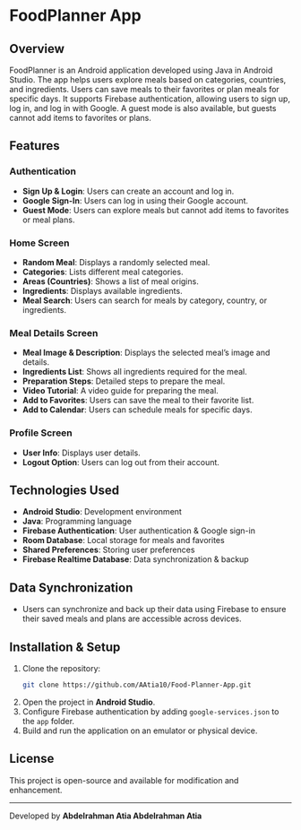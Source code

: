 # FoodPlanner App

## Overview
FoodPlanner is an Android application developed using Java in Android Studio. The app helps users explore meals based on categories, countries, and ingredients. Users can save meals to their favorites or plan meals for specific days. It supports Firebase authentication, allowing users to sign up, log in, and log in with Google. A guest mode is also available, but guests cannot add items to favorites or plans.

## Features

### Authentication
- **Sign Up & Login**: Users can create an account and log in.
- **Google Sign-In**: Users can log in using their Google account.
- **Guest Mode**: Users can explore meals but cannot add items to favorites or meal plans.

### Home Screen
- **Random Meal**: Displays a randomly selected meal.
- **Categories**: Lists different meal categories.
- **Areas (Countries)**: Shows a list of meal origins.
- **Ingredients**: Displays available ingredients.
- **Meal Search**: Users can search for meals by category, country, or ingredients.

### Meal Details Screen
- **Meal Image & Description**: Displays the selected meal’s image and details.
- **Ingredients List**: Shows all ingredients required for the meal.
- **Preparation Steps**: Detailed steps to prepare the meal.
- **Video Tutorial**: A video guide for preparing the meal.
- **Add to Favorites**: Users can save the meal to their favorite list.
- **Add to Calendar**: Users can schedule meals for specific days.

### Profile Screen
- **User Info**: Displays user details.
- **Logout Option**: Users can log out from their account.

## Technologies Used
- **Android Studio**: Development environment
- **Java**: Programming language
- **Firebase Authentication**: User authentication & Google sign-in
- **Room Database**: Local storage for meals and favorites
- **Shared Preferences**: Storing user preferences
- **Firebase Realtime Database**: Data synchronization & backup

## Data Synchronization
- Users can synchronize and back up their data using Firebase to ensure their saved meals and plans are accessible across devices.

## Installation & Setup
1. Clone the repository:
   ```bash
   git clone https://github.com/AAtia10/Food-Planner-App.git
   ```
2. Open the project in **Android Studio**.
3. Configure Firebase authentication by adding `google-services.json` to the `app` folder.
4. Build and run the application on an emulator or physical device.

## License
This project is open-source and available for modification and enhancement.

---
Developed by **Abdelrahman Atia Abdelrahman Atia**


